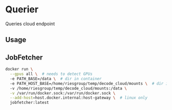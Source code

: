 # Querier
Queries cloud endpoint

## Usage

## JobFetcher
```bash
docker run \
  --gpus all \  # needs to detect GPUs
  -e PATH_BASE=/data \  # dir in container
  -e PATH_HOST_BASE=/home/riesgroup/temp/decode_cloud/mounts \  # dir in host
  -v /home/riesgroup/temp/decode_cloud/mounts:/data \
  -v /var/run/docker.sock:/var/run/docker.sock \
  --add-host=host.docker.internal:host-gateway \  # linux only
  jobfetcher:latest
```

